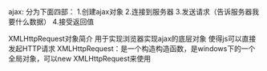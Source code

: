 ajax:
分为下面四部：
1.创建ajax对象
2.连接到服务器
3.发送请求（告诉服务器我要什么数据）
4.接受返回值

XMLHttpRequest对象简介
用于实现浏览器实现ajax的底层对象
使得js可以直接发起HTTP请求
XMLHttpRequest：是一个构造构造函数，是windows下的一个全局对象，可以new XMLHttpRequest来使用
